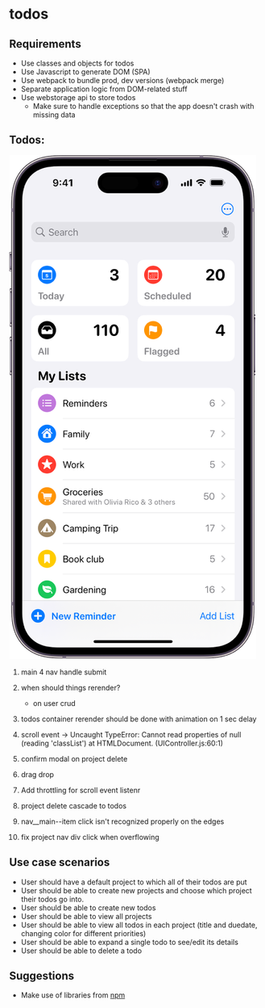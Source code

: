# todos

## Requirements

- Use classes and objects for todos
- Use Javascript to generate DOM (SPA)
- Use webpack to bundle prod, dev versions (webpack merge)
- Separate application logic from DOM-related stuff
- Use webstorage api to store todos
  - Make sure to handle exceptions so that the app doesn't crash with missing data

## Todos:

![alt text](image-1.png)

1. main 4 nav handle submit

2. when should things rerender?
   - on user crud
3. todos container rerender should be done with animation on 1 sec delay
4. scroll event -> Uncaught TypeError: Cannot read properties of null (reading 'classList')
   at HTMLDocument.<anonymous> (UIController.js:60:1)
5. confirm modal on project delete
6. drag drop
7. Add throttling for scroll event listenr
8. project delete cascade to todos
9. nav\_\_main--item click isn't recognized properly on the edges
10. fix project nav div click when overflowing

## Use case scenarios

- User should have a default project to which all of their todos are put
- User should be able to create new projects and choose which project their todos go into.
- User should be able to create new todos
- User should be able to view all projects
- User should be able to view all todos in each project (title and duedate, changing color for different priorities)
- User should be able to expand a single todo to see/edit its details
- User should be able to delete a todo

## Suggestions

- Make use of libraries from [npm](https://github.com/date-fns/date-fns)
